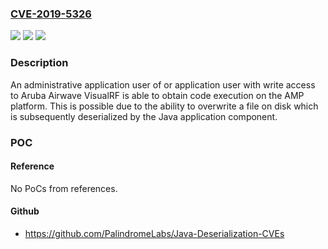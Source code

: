 ### [CVE-2019-5326](https://cve.mitre.org/cgi-bin/cvename.cgi?name=CVE-2019-5326)
![](https://img.shields.io/static/v1?label=Product&message=AirWave%20Management%20Platform&color=blue)
![](https://img.shields.io/static/v1?label=Version&message=8.x%20prior%20to%208.2.10.1%20&color=brightgreen)
![](https://img.shields.io/static/v1?label=Vulnerability&message=Remote%20Code%20Execution%20due%20to%20unsafe%20Java%20Deserialization&color=brightgreen)

### Description

An administrative application user of or application user with write access to Aruba Airwave VisualRF is able to obtain code execution on the AMP platform. This is possible due to the ability to overwrite a file on disk which is subsequently deserialized by the Java application component.

### POC

#### Reference
No PoCs from references.

#### Github
- https://github.com/PalindromeLabs/Java-Deserialization-CVEs

